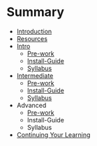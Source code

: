# Summary

* [Introduction](README.md)
* [Resources](resources.md)
* [Intro](intro.md)
   * [Pre-work](Intro-pre-work.md)
   * [Install-Guide](intro-install-guide.md)
   * [Syllabus](intro-syllabus.md)
* [Intermediate](intermediate.md)
   * [Pre-work](pre-work.md)
   * [Install-Guide](install-guide.md)
   * [Syllabus](syllabus.md)
* Advanced
   * [Pre-work](advanced-pre-work.md)
   * Install-Guide
   * Syllabus
* [Continuing Your Learning](continuing_your_learning.md)

